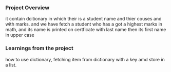 ### Project Overview

 it contain dcitionary in which  their is a student name  and thier couses and  with marks. and we have fetch a student who has a got a highest marks in math, and its name is printed on certficate with last name then its first name in upper case


### Learnings from the project

 how to use dictionary, fetching item from dictionary with a key amd store in a list.


